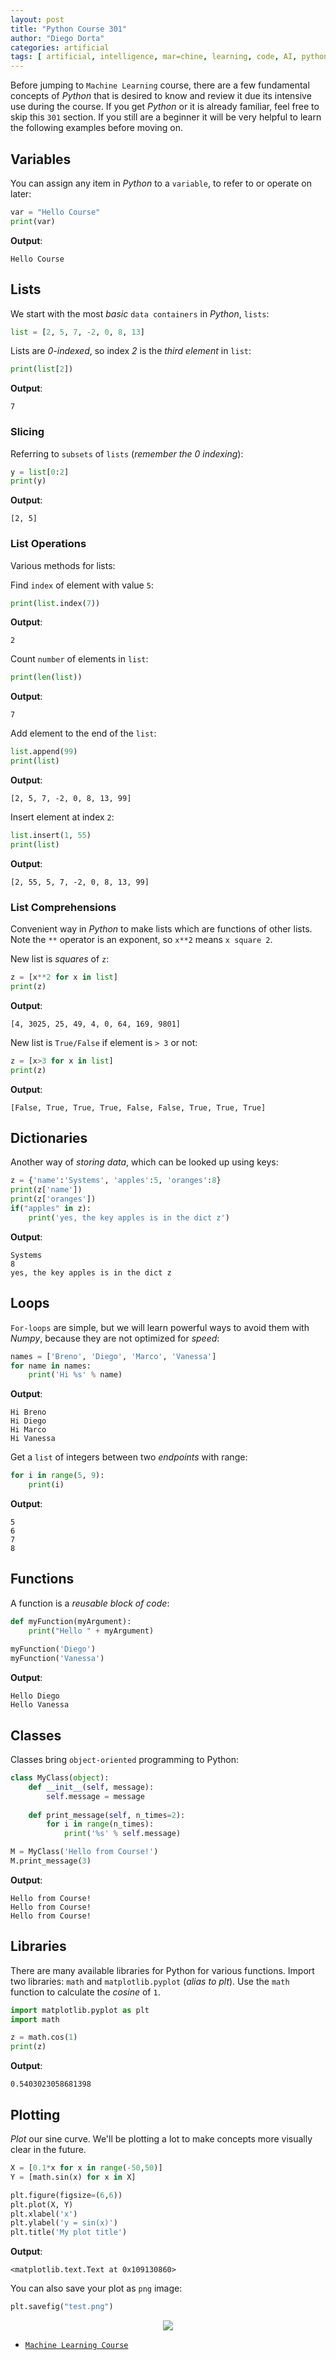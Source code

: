 ```yaml
---
layout: post
title: "Python Course 301"
author: "Diego Dorta"
categories: artificial
tags: [ artificial, intelligence, mar=chine, learning, code, AI, python, introductory, course ]
---
```


Before jumping to `Machine Learning` course, there are a few fundamental concepts
of _Python_ that is desired to know and review it due its intensive use during the
course. If you get _Python_ or it is already familiar, feel free to skip this `301`
section. If you still are a beginner it will be very helpful to learn the following
examples before moving on.

## Variables

You can assign any item in _Python_ to a `variable`, to refer to or operate on later:

```python
var = "Hello Course"
print(var)
```
**Output**:

```output
Hello Course
```
## Lists

We start with the most _basic_ `data containers` in _Python_, `lists`:

```python
list = [2, 5, 7, -2, 0, 8, 13]
```
Lists are *0-indexed*, so index _2_ is the _third element_ in `list`:

```python
print(list[2])
```
**Output**:

```output
7
```
### Slicing

Referring to `subsets` of `lists` (_remember the 0 indexing_):

```python
y = list[0:2]
print(y)
```
**Output**:

```output
[2, 5]
```
### List Operations

Various methods for lists:

Find `index` of element with value `5`:

```python
print(list.index(7))
```
**Output**:

```output
2
```
Count `number` of elements in `list`:

```python
print(len(list))
```
**Output**:

```output
7
```
Add element to the end of the `list`:

```python
list.append(99)
print(list)
```
**Output**:

```output
[2, 5, 7, -2, 0, 8, 13, 99]
```
Insert element at index `2`:

```python
list.insert(1, 55)
print(list)
```
**Output**:

```output
[2, 55, 5, 7, -2, 0, 8, 13, 99]
```
### List Comprehensions

Convenient way in _Python_ to make lists which are functions of other lists.
Note the `**` operator is an exponent, so `x**2` means `x square 2`.
 
New list is _squares_ of `z`:

```python
z = [x**2 for x in list]
print(z)
```
**Output**:

```output
[4, 3025, 25, 49, 4, 0, 64, 169, 9801]
```
New list is `True/False` if element is `> 3` or not:

```python
z = [x>3 for x in list]
print(z)
```
**Output**:

```output
[False, True, True, True, False, False, True, True, True]
```
## Dictionaries

Another way of _storing data_, which can be looked up using keys:

```python
z = {'name':'Systems', 'apples':5, 'oranges':8}
print(z['name'])
print(z['oranges'])
if("apples" in z):
    print('yes, the key apples is in the dict z')
```
**Output**:

```output
Systems
8
yes, the key apples is in the dict z
```
## Loops

`For-loops` are simple, but we will learn powerful ways to avoid them with _Numpy_,
because they are not optimized for _speed_:

```python
names = ['Breno', 'Diego', 'Marco', 'Vanessa']
for name in names:
    print('Hi %s' % name)
```
**Output**:

```output
Hi Breno
Hi Diego
Hi Marco
Hi Vanessa
```
Get a `list` of integers between two _endpoints_ with range:

```python
for i in range(5, 9):
    print(i)
```
**Output**:

```output
5
6
7
8
```
## Functions

A function is a _reusable block of code_:

```python
def myFunction(myArgument):
    print("Hello " + myArgument)
    
myFunction('Diego')
myFunction('Vanessa')
```
**Output**:

```output
Hello Diego
Hello Vanessa
```
## Classes

Classes bring `object-oriented` programming to Python:

```python
class MyClass(object):
    def __init__(self, message):
        self.message = message
    
    def print_message(self, n_times=2):
        for i in range(n_times):
            print('%s' % self.message)

M = MyClass('Hello from Course!')
M.print_message(3)
```
**Output**:

```output
Hello from Course!
Hello from Course!
Hello from Course!
```
## Libraries

There are many available libraries for Python for various functions. Import
two libraries: `math` and `matplotlib.pyplot` (_alias to plt_). Use the `math`
function to calculate the _cosine_ of `1`.

```python
import matplotlib.pyplot as plt
import math

z = math.cos(1)
print(z)
```
**Output**:

```output
0.5403023058681398
```

## Plotting

_Plot_ our sine curve. We'll be plotting a lot to make concepts more visually
clear in the future.

```python
X = [0.1*x for x in range(-50,50)]
Y = [math.sin(x) for x in X]

plt.figure(figsize=(6,6))
plt.plot(X, Y)
plt.xlabel('x')
plt.ylabel('y = sin(x)')
plt.title('My plot title')
```
**Output**:

```output
<matplotlib.text.Text at 0x109130860>
```
You can also save your plot as `png` image:

```python
plt.savefig("test.png")
```
<center><img src="{{site.url}}{{site.baseurl}}/assets/plot.png"/></center>

- [`Machine Learning Course`](https://diegodorta.com.br/artificial/ML-Course.html)
